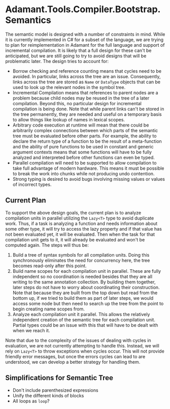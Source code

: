 # Adamant.Tools.Compiler.Bootstrap.Semantics

The semantic model is designed with a number of constraints in mind. While it is currently implemented in C# for a subset of the language, we are trying to plan for reimplementation in Adamant for the full language and support of incremental compilation. It is likely that a full design for these can't be anticipated, but we are still going to try to avoid designs that will be problematic later. The design tries to account for:

* Borrow checking and reference counting means that cycles need to be avoided. In particular, links across the tree are an issue. Consequently, links across the tree are stored as `Name` or `DataType` objects that can be used to look up the relevant nodes in the symbol tree.
* Incremental Compilation means that references to parent nodes are a problem because child nodes may be reused in the tree of a later compilation. Beyond this, no particular design for incremental compilation is being done. Note that while parent links can't be stored in the tree permanently, they are needed and useful on a temporary basis to allow things like lookup of names in lexical scopes.
* Arbitrary code execution at runtime will mean that there could be arbitrarily complex connections between which parts of the semantic tree must be evaluated before other parts. For example, the ability to declare the return type of a function to be the result of a meta-function and the ability of pure functions to be used in constant and generic argument contexts means that some functions will have to be fully analyzed and interpreted before other functions can even be typed.
* Parallel compilation will need to be supported to allow compilation to take full advantage of modern hardware. This means it must be possible to break the work into chunks while not producing undo contention.
* Strong typing is desired to avoid bugs involving missing values or values of incorrect types.

## Current Plan

To support the above design goals, the current plan is to analyze compilation units in parallel utilizing the `Lazy<T>` type to avoid duplicate work. Thus, if a task is analyzing a function and needs information about some other type, it will try to access the lazy property and if that value has not been evaluated yet, it will be evaluated. Then when the task for that compilation unit gets to it, it will already be evaluated and won't be computed again. The steps will thus be:

1. Build a tree of syntax symbols for all compilation units. Doing this synchronously eliminates the need for concurrency here, the tree becomes read-only after this point.
2. Build name scopes for each compilation unit in parallel. These are fully independent so no coordination is needed besides that they are all writing to the same annotation collection. By building them together, later steps do not have to worry about coordinating their construction. Note that because they are built from the top down but read from the bottom up, if we tried to build them as part of later steps, we would access some node but then need to search up the tree from the point to begin creating name scopes from.
3. Analyze each compilation unit it parallel. This allows the relatively independent creation of the semantic tree for each compilation unit. Partial types could be an issue with this that will have to be dealt with when we reach it.

Note that due to the complexity of the issues of dealing with cycles in evaluation, we are not currently attempting to handle this. Instead, we will rely on `Lazy<T>` to throw exceptions when cycles occur. This will not provide friendly error messages, but once the errors cycles can lead to are understood, we can develop a better strategy for handling them.

## Simplifications for Semantic Tree

* Don't include parenthesized expressions
* Unify the different kinds of blocks
* All loops as `loop`?
